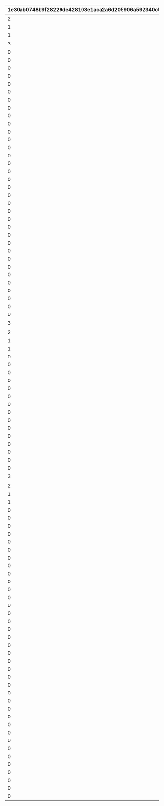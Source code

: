 |1e30ab0748b9f28229de428103e1aca2a6d205906a592340c5b2d5f7ee6b6617|2b72d57aa96efee6e62b72c2ec94a86bec56bb43aef3caed827899420462c9e0|9e18ee25ea37278d8f85749a223e42ff6bd39b4559303a8ef836fac8c43a395c|7689a68147f99585931e3b08de48d65e4c0b13df96d95abe94f4533f08e7e7e8|c2730aeae6ef787be23b1c417113b9ab73c8be610c1db5374ad5c5c5f38d6d2c|238b92f15ca0adfc664c53602224b877e5b8ab6a24c184ce029ef9547d64fb20|2c15d0364d35840136793857545f3a511f7461f1e0bf78d70688a2d27f1b12f1|9448171b18fb609163e0aca1792ac1fe84f2040e32bcffe2418792decb05ceb3|65c72336e08a23d5590b98d25f8ed3bcf425512cc059235544fdd9976c62ecdb|65c2e4ee764e6b30c96683fbce114c071da29a0062eb46bfb25a2a6e39a5dfe3|9d7feb055057cc586547f08898d10a0a340f7bf920cbab4b4ae064077267e73b|d67cb1199d1026e22bae1e84e7cf57984e4281eee28ab5a2cd83a7f351b05d84|9f7fbb1e21fccbfc95d2a3cba6aa863b076aed35a409e6dd0b24a51affd42133|01745ab381a5ed697d9362ecfd8b73a2f17fc767d4c9341abb8ba4f9de9d9268|685240a3e23b2487b884fb2fd400ef6abff9f3cbc65309393122d8719a186a93|db71cd99d5ca36d17910f6af08a072159a75cffdaec61fe2bd643c200f3a81bc|
| --- | --- | --- | --- | --- | --- | --- | --- | --- | --- | --- | --- | --- | --- | --- | --- |
|2|0|9|30|2|0|デイリージュエルパック{1}日目のアイテムセット|1|3|0|1|17001001|2000|デイリージュエルパック未受け取り分のジュエル|403|104|
|1|1|15|7|1|3||0|3|0|0|0|0||0|103|
|1|1|18|30|1|3||0|3|0|0|0|0||0|103|
|3|0|19|7|3|1|7日間スタミナ応援パック{1}日目のアイテムセット|2|0|9402|2|17001002|0||405|103|
|0|0|20|0|4|0||2|0|9403|3|0|0||0|0|
|0|0|21|0|4|0||5|0|9404|4|0|0||0|0|
|0|0|22|0|4|0||8|0|9405|5|0|0||0|0|
|0|0|23|0|4|0||11|0|9406|6|0|0||0|0|
|0|0|26|0|4|0||14|0|9411|7|0|0||0|0|
|0|0|27|0|4|0||16|0|9412|8|0|0||0|0|
|0|0|28|0|5|0||1|0|9319|9|0|0||0|908|
|0|0|29|0|4|0||3|0|9407|3|0|0||0|0|
|0|0|30|0|4|0||6|0|9408|4|0|0||0|0|
|0|0|31|0|4|0||9|0|9409|5|0|0||0|0|
|0|0|32|0|4|0||12|0|9410|6|0|0||0|0|
|0|0|33|0|5|0||1|0|9319|12|0|0||0|908|
|0|0|34|0|4|0||4|0|9413|3|0|0||0|0|
|0|0|35|0|4|0||7|0|9414|4|0|0||0|0|
|0|0|36|0|4|0||10|0|9415|5|0|0||0|0|
|0|0|37|0|4|0||13|0|9416|6|0|0||0|0|
|0|0|38|0|4|0||15|0|9417|7|0|0||0|0|
|0|0|39|0|4|0||17|0|9418|8|0|0||0|0|
|0|0|40|0|4|0||18|0|9419|10|0|0||0|0|
|0|0|41|0|4|0||19|0|9420|11|0|0||0|0|
|0|0|42|0|5|0||1|0|9319|13|0|0||0|908|
|0|0|43|0|5|0||1|0|9319|14|0|0||0|908|
|0|0|44|0|5|0||1|0|9319|15|0|0||0|908|
|0|0|45|0|4|0||20|0|9421|3|0|0||0|0|
|0|0|46|0|4|0||21|0|9422|4|0|0||0|0|
|0|0|47|0|4|0||22|0|9423|5|0|0||0|0|
|0|0|48|0|4|0||23|0|9424|6|0|0||0|0|
|0|0|49|0|4|0||24|0|9425|7|0|0||0|0|
|0|0|50|0|4|0||25|0|9426|8|0|0||0|0|
|0|0|51|0|4|0||26|0|9427|10|0|0||0|0|
|0|0|52|0|4|0||27|0|9428|11|0|0||0|0|
|0|0|53|0|4|0||28|0|9429|16|0|0||0|0|
|0|0|54|0|4|0||29|0|9430|17|0|0||0|0|
|0|0|55|0|5|0||1|0|9319|18|0|0||0|908|
|3|0|56|7|3|1|7日間スタミナ応援パック{1}日目のアイテムセット|2|0|9402|2|17001002|0||405|103|
|2|0|57|30|2|0|デイリージュエルパック{1}日目のアイテムセット|1|3|0|1|17001001|2000|デイリージュエルパック未受け取り分のジュエル|403|104|
|1|1|58|7|1|3||0|3|0|0|0|0||0|103|
|1|1|59|30|1|3||0|3|0|0|0|0||0|103|
|0|0|71|0|4|0||20|0|9421|3|0|0||0|0|
|0|0|72|0|4|0||21|0|9422|4|0|0||0|0|
|0|0|73|0|4|0||22|0|9423|5|0|0||0|0|
|0|0|74|0|4|0||23|0|9424|6|0|0||0|0|
|0|0|75|0|4|0||24|0|9425|7|0|0||0|0|
|0|0|76|0|4|0||25|0|9426|8|0|0||0|0|
|0|0|77|0|4|0||26|0|9427|10|0|0||0|0|
|0|0|78|0|4|0||27|0|9428|11|0|0||0|0|
|0|0|79|0|4|0||28|0|9429|16|0|0||0|0|
|0|0|80|0|4|0||29|0|9430|17|0|0||0|0|
|0|0|81|0|5|0||1|0|9319|19|0|0||0|908|
|0|0|82|0|5|0||1|0|9319|20|0|0||0|908|
|0|0|83|0|6|0||1|0|9431|21|0|0||0|0|
|0|0|84|0|6|0||1|0|9431|22|0|0||0|0|
|0|0|85|0|5|0||2|0|9319|23|0|0||0|908|
|3|0|86|7|3|1|7日間スタミナ応援パック{1}日目のアイテムセット|2|0|9402|2|17001002|0||405|103|
|2|0|87|30|2|0|デイリージュエルパック{1}日目のアイテムセット|1|3|0|1|17001001|2000|デイリージュエルパック未受け取り分のジュエル|403|104|
|1|1|88|7|1|3||0|3|0|0|0|0||0|103|
|1|1|89|30|1|3||0|3|0|0|0|0||0|103|
|0|0|101|0|4|0||20|0|9421|3|0|0||0|0|
|0|0|102|0|4|0||21|0|9422|4|0|0||0|0|
|0|0|103|0|4|0||22|0|9423|5|0|0||0|0|
|0|0|104|0|4|0||23|0|9424|6|0|0||0|0|
|0|0|105|0|4|0||24|0|9425|7|0|0||0|0|
|0|0|106|0|4|0||25|0|9426|8|0|0||0|0|
|0|0|107|0|4|0||26|0|9427|10|0|0||0|0|
|0|0|108|0|4|0||27|0|9428|11|0|0||0|0|
|0|0|109|0|4|0||28|0|9429|16|0|0||0|0|
|0|0|110|0|4|0||29|0|9430|17|0|0||0|0|
|0|0|111|0|6|0||2|0|9432|24|0|0||0|0|
|0|0|112|0|6|0||2|0|9432|25|0|0||0|0|
|0|0|113|0|5|0||1|0|9319|26|0|0||0|908|
|0|0|114|0|7|0||2|0|9319|27|0|0||0|0|
|0|0|115|0|5|0||1|0|9319|28|0|0||0|908|
|0|0|116|0|6|0||4|0|9433|29|0|0||0|0|
|0|0|117|0|6|0||4|0|9432|30|0|0||0|0|
|0|0|118|0|5|0||1|0|9319|31|0|0||0|908|
|0|0|119|0|5|0||1|0|9319|32|0|0||0|908|
|0|0|120|0|6|0||4|0|9434|33|0|0||0|0|
|0|0|121|0|6|0||5|0|9432|34|0|0||0|0|
|0|0|122|0|6|0||6|0|9435|35|0|0||0|0|
|0|0|123|0|6|0||7|0|9435|36|0|0||0|0|
|0|0|124|0|6|0||8|0|9435|37|0|0||0|0|
|0|0|125|0|6|0||9|0|9435|38|0|0||0|0|
|0|0|126|0|6|0||10|0|9435|39|0|0||0|0|
|0|0|127|0|5|0||1|0|9319|40|0|0||0|908|
|0|0|128|0|6|0||4|0|9434|41|0|0||0|0|
|0|0|129|0|6|0||5|0|9432|42|0|0||0|0|
|0|0|130|0|6|0||6|0|9437|43|0|0||0|0|
|0|0|131|0|6|0||7|0|9436|44|0|0||0|0|
|0|0|132|0|6|0||8|0|9436|45|0|0||0|0|
|0|0|133|0|6|0||9|0|9436|46|0|0||0|0|
|0|0|134|0|6|0||10|0|9436|47|0|0||0|0|
|0|0|135|0|6|0||11|0|9436|48|0|0||0|0|
|0|0|136|0|6|0||5|0|9438|49|0|0||0|0|
|0|0|137|0|6|0||3|0|9439|50|0|0||0|0|